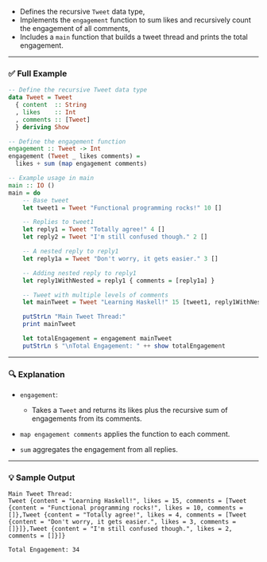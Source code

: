 

* Defines the recursive `Tweet` data type,
* Implements the `engagement` function to sum likes and recursively count the engagement of all comments,
* Includes a `main` function that builds a tweet thread and prints the total engagement.

---

### ✅ **Full Example**

```haskell
-- Define the recursive Tweet data type
data Tweet = Tweet
  { content  :: String
  , likes    :: Int
  , comments :: [Tweet]
  } deriving Show

-- Define the engagement function
engagement :: Tweet -> Int
engagement (Tweet _ likes comments) =
  likes + sum (map engagement comments)

-- Example usage in main
main :: IO ()
main = do
    -- Base tweet
    let tweet1 = Tweet "Functional programming rocks!" 10 []

    -- Replies to tweet1
    let reply1 = Tweet "Totally agree!" 4 []
    let reply2 = Tweet "I'm still confused though." 2 []

    -- A nested reply to reply1
    let reply1a = Tweet "Don't worry, it gets easier." 3 []

    -- Adding nested reply to reply1
    let reply1WithNested = reply1 { comments = [reply1a] }

    -- Tweet with multiple levels of comments
    let mainTweet = Tweet "Learning Haskell!" 15 [tweet1, reply1WithNested, reply2]

    putStrLn "Main Tweet Thread:"
    print mainTweet

    let totalEngagement = engagement mainTweet
    putStrLn $ "\nTotal Engagement: " ++ show totalEngagement
```

---

### 🔍 Explanation

* `engagement`:

  * Takes a `Tweet` and returns its likes plus the recursive sum of engagements from its comments.
* `map engagement comments` applies the function to each comment.
* `sum` aggregates the engagement from all replies.

---

### 💡 Sample Output

```
Main Tweet Thread:
Tweet {content = "Learning Haskell!", likes = 15, comments = [Tweet {content = "Functional programming rocks!", likes = 10, comments = []},Tweet {content = "Totally agree!", likes = 4, comments = [Tweet {content = "Don't worry, it gets easier.", likes = 3, comments = []}]},Tweet {content = "I'm still confused though.", likes = 2, comments = []}]}

Total Engagement: 34
```

